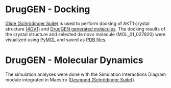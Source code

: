 # DrugGEN - Docking
[Glide (Schrödinger Suite)](https://www.schrodinger.com/products/glide) is used to perform docking of AKT1 crystal structure [(4GV1)](https://www.rcsb.org/structure/4GV1) and [DrugGEN generated molecules](https://github.com/HUBioDataLab/DrugGEN/tree/main/results/generated_molecules). The docking results of the crystal structure and selected de novo molecule (MOL_01_027820) were visualized using [PyMOL](https://www.schrodinger.com/products/pymol) and saved as [PDB files](https://github.com/HUBioDataLab/DrugGEN/tree/main/results/docking%20%26%20MD/Docking).
# DrugGEN - Molecular Dynamics
The simulation analyses were done with the Simulation Interactions Diagram module integrated in Maestro ([Desmond (Schrödinger Suite)](https://www.schrodinger.com/products/desmond)).

